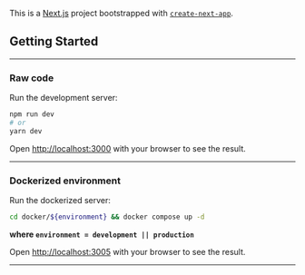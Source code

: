 This is a [Next.js](https://nextjs.org/) project bootstrapped with [`create-next-app`](https://github.com/vercel/next.js/tree/canary/packages/create-next-app).

## Getting Started

---

### Raw code

Run the development server:

```bash
npm run dev
# or
yarn dev
```

Open [http://localhost:3000](http://localhost:3000) with your browser to see the result.

---

### Dockerized environment

Run the dockerized server:

```bash
cd docker/${environment} && docker compose up -d
```

<b> where ```environment = development || production```</b>


Open [http://localhost:3005](http://localhost:3005) with your browser to see the result.

---
